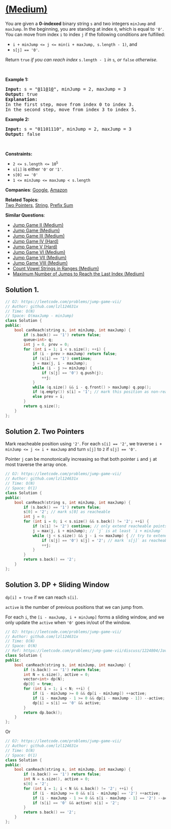 # [ (Medium)](https://leetcode.com/problems/jump-game-vii)

<p>You are given a <strong>0-indexed</strong> binary string <code>s</code> and two integers <code>minJump</code> and <code>maxJump</code>. In the beginning, you are standing at index <code>0</code>, which is equal to <code>'0'</code>. You can move from index <code>i</code> to index <code>j</code> if the following conditions are fulfilled:</p>
<ul>
	<li><code>i + minJump &lt;= j &lt;= min(i + maxJump, s.length - 1)</code>, and</li>
	<li><code>s[j] == '0'</code>.</li>
</ul>
<p>Return <code>true</code><i> if you can reach index </i><code>s.length - 1</code><i> in </i><code>s</code><em>, or </em><code>false</code><em> otherwise.</em></p>
<p>&nbsp;</p>
<p><strong class="example">Example 1:</strong></p>
<pre><strong>Input:</strong> s = "<u>0</u>11<u>0</u>1<u>0</u>", minJump = 2, maxJump = 3
<strong>Output:</strong> true
<strong>Explanation:</strong>
In the first step, move from index 0 to index 3. 
In the second step, move from index 3 to index 5.
</pre>
<p><strong class="example">Example 2:</strong></p>
<pre><strong>Input:</strong> s = "01101110", minJump = 2, maxJump = 3
<strong>Output:</strong> false
</pre>
<p>&nbsp;</p>
<p><strong>Constraints:</strong></p>
<ul>
	<li><code>2 &lt;= s.length &lt;= 10<sup>5</sup></code></li>
	<li><code>s[i]</code> is either <code>'0'</code> or <code>'1'</code>.</li>
	<li><code>s[0] == '0'</code></li>
	<li><code>1 &lt;= minJump &lt;= maxJump &lt; s.length</code></li>
</ul>

**Companies**:
[Google](https://leetcode.com/company/google), [Amazon](https://leetcode.com/company/amazon)

**Related Topics**:  
[Two Pointers](https://leetcode.com/tag/two-pointers/), [String](https://leetcode.com/tag/string/), [Prefix Sum](https://leetcode.com/tag/prefix-sum/)

**Similar Questions**:
* [Jump Game II (Medium)](https://leetcode.com/problems/jump-game-ii/)
* [Jump Game (Medium)](https://leetcode.com/problems/jump-game/)
* [Jump Game III (Medium)](https://leetcode.com/problems/jump-game-iii/)
* [Jump Game IV (Hard)](https://leetcode.com/problems/jump-game-iv/)
* [Jump Game V (Hard)](https://leetcode.com/problems/jump-game-v/)
* [Jump Game VI (Medium)](https://leetcode.com/problems/jump-game-vi/)
* [Jump Game VII (Medium)](https://leetcode.com/problems/jump-game-vii/)
* [Jump Game VIII (Medium)](https://leetcode.com/problems/jump-game-viii/)
* [Count Vowel Strings in Ranges (Medium)](https://leetcode.com/problems/count-vowel-strings-in-ranges/)
* [Maximum Number of Jumps to Reach the Last Index (Medium)](https://leetcode.com/problems/maximum-number-of-jumps-to-reach-the-last-index/)

## Solution 1.

```cpp
// OJ: https://leetcode.com/problems/jump-game-vii/
// Author: github.com/lzl124631x
// Time: O(N)
// Space: O(maxJump - minJump)
class Solution {
public:
    bool canReach(string s, int minJump, int maxJump) {
        if (s.back() == '1') return false;
        queue<int> q;
        int j = 0, prev = 0;
        for (int i = 1; i < s.size(); ++i) {
            if (i - prev > maxJump) return false;
            if (s[i] == '1') continue;
            j = max(j, i - maxJump);
            while (i - j >= minJump) {
                if (s[j] == '0') q.push(j);
                ++j;
            }
            while (q.size() && i - q.front() > maxJump) q.pop();
            if (q.empty()) s[i] = '1'; // mark this position as non-reachable.
            else prev = i;
        }
        return q.size();
    }
};
```

## Solution 2. Two Pointers

Mark reacheable position using `'2'`. For each `s[i] == '2'`, we traverse `i + minJump <= j <= i + maxJump` and turn `s[j]` to `2` if `s[j] == '0'`.

Pointer `j` can be monotonically increasing so that both pointer `i` and `j` at most traverse the array once.

```cpp
// OJ: https://leetcode.com/problems/jump-game-vii/
// Author: github.com/lzl124631x
// Time: O(N)
// Space: O(1)
class Solution {
public:
    bool canReach(string s, int minJump, int maxJump) {
        if (s.back() == '1') return false;
        s[0] = '2'; // mark s[0] as reacheable
        int j = 0;
        for (int i = 0; i < s.size() && s.back() != '2'; ++i) {
            if (s[i] != '2') continue; // only extend reacheable points
            j = max(j, i + minJump); // `j` is at least `i + minJump`
            while (j < s.size() && j - i <= maxJump) { // try to extend until `j > i + maxJump`
                if (s[j] == '0') s[j] = '2'; // mark `s[j]` as reacheable if `s[j] == '0'`
                ++j;
            }
        }
        return s.back() == '2';
    }
};
```

## Solution 3. DP + Sliding Window

`dp[i] = true` if we can reach `s[i]`.

`active` is the number of previous positions that we can jump from.

For each `i`, the `[i - maxJump, i + minJump]` forms a sliding window, and we only update the `active` when `'0'` goes in/out of the window.

```cpp
// OJ: https://leetcode.com/problems/jump-game-vii/
// Author: github.com/lzl124631x
// Time: O(N)
// Space: O(N)
// Ref: https://leetcode.com/problems/jump-game-vii/discuss/1224804/JavaC%2B%2BPython-One-Pass-DP
class Solution {
public:
    bool canReach(string s, int minJump, int maxJump) {
        if (s.back() == '1') return false;
        int N = s.size(), active = 0;
        vector<int> dp(N);
        dp[0] = true;
        for (int i = 1; i < N; ++i) {
            if (i - minJump >= 0 && dp[i - minJump]) ++active;
            if (i - maxJump - 1 >= 0 && dp[i - maxJump - 1]) --active;
            dp[i] = s[i] == '0' && active;
        }
        return dp.back();
    }
};
```

Or

```cpp
// OJ: https://leetcode.com/problems/jump-game-vii/
// Author: github.com/lzl124631x
// Time: O(N)
// Space: O(1)
class Solution {
public:
    bool canReach(string s, int minJump, int maxJump) {
        if (s.back() == '1') return false;
        int N = s.size(), active = 0;
        s[0] = '2';
        for (int i = 1; i < N && s.back() != '2'; ++i) {
            if (i - minJump >= 0 && s[i - minJump] == '2') ++active;
            if (i - maxJump - 1 >= 0 && s[i - maxJump - 1] == '2') --active;
            if (s[i] == '0' && active) s[i] = '2';
        }
        return s.back() == '2';
    }
};
```